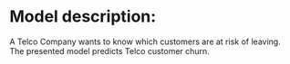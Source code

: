 # Model description:
A Telco Company wants to know which customers are at risk of leaving. 
The presented model predicts Telco customer churn.
